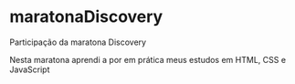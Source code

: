 # maratonaDiscovery
Participação da maratona Discovery

Nesta maratona aprendi a por em prática meus estudos em HTML, CSS e JavaScript
